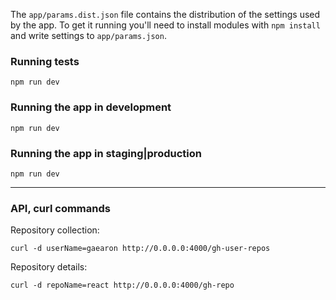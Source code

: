 The `app/params.dist.json` file contains the distribution of the settings used by the app.
To get it running you'll need to install modules with `npm install` and write settings to `app/params.json`.

### Running tests

```
npm run dev
```
### Running the app in development
```
npm run dev
```
### Running the app in staging|production
```
npm run dev
```

------

### API, curl commands

Repository collection:
```
curl -d userName=gaearon http://0.0.0.0:4000/gh-user-repos
```
Repository details:
```
curl -d repoName=react http://0.0.0.0:4000/gh-repo
```
